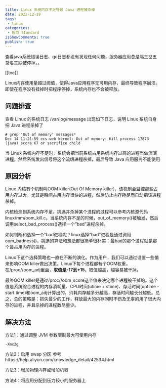 ```yaml
---
title: Linux 系统内存不足导致 Java 进程被杀掉
date: 2022-12-19
tags:
 - linux
categories:
 - 规范 Standard
isShowComments: true
publish: true
---
```


<Boxx/>

查看java系统错误日志、gc日志都没有发现任何问题，服务器应用总是隔三岔五莫名其妙被停掉。。

[[toc]]

<!-- more -->

Linux内存使用量超过阈值，使得Java应用程序无可用内存，最终导致程序崩溃。即使在程序没有挂掉时把程序停掉，系统内存也不会被释放。

## 问题排查

查看 Linux 的系统日志 /var/log/message 出现如下日志，说明 Linux 系统自身把 Java 进程杀掉了

```shell
# grep 'Out of memory' messages*
Dec 14 11:21:59 ecs-web kernel: Out of memory: Kill process 17873 (java) score 67 or sacrifice child
```

当 Linux 系统内存不足时，系统会把当前系统占用系统内存过高的进程当做流氓进程，然后系统发出信号将这个流氓进程杀掉，最后导致 Java 应用服务不能使用

## 原因分析

Linux 内核有个机制叫OOM killer(Out Of Memory killer)，该机制会监控那些占用内存过大，尤其是瞬间占用内存很快的进程，然后防止内存耗尽而自动把该进程杀掉。

内核检测到系统内存不足、挑选并杀掉某个进程的过程可以参考内核源代码linux/mm/oom_kill.c，当系统内存不足的时候，out_of_memory()被触发，然后调用select_bad_process()选择一个”bad”进程杀掉。

如何判断和选择一个”bad进程呢？linux选择”bad”进程是通过调用oom_badness()，挑选的算法和想法都很简单很朴实：最bad的那个进程就是那个最占用内存的进程。

Linux下这个选择策略也一直在不断的演化。作为用户，我们可以通过设置一些值来影响OOM killer做出决策。Linux下每个进程都有个OOM权重，在/proc//oom_adj里面，**取值是-17到+15**，取值越高，越容易被干掉。

最终OOM killer是通过/proc//oom_score这个值来决定哪个进程被干掉的。这个值是系统综合进程的内存消耗量、CPU时间(utime + stime)、存活时间(uptime - start time)和oom_adj计算出的，消耗内存越多分越高，存活时间越长分越低。总之，总的策略是：损失最少的工作，释放最大的内存同时不伤及无辜的用了很大内存的进程，并且杀掉的进程数尽量少。

## 解决方法

方法1：通过调整 JVM 参数限制最大可使用内存

```
-Xmx2g
```

方法2：启用 swap 分区 参考https://help.aliyun.com/knowledge_detail/42534.html

方法3：增加物理内存或增加机器

方法4：将应用分配到压力较小的服务器上

<Reward/>
